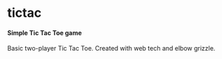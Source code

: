 # tictac
#### Simple Tic Tac Toe game

Basic two-player Tic Tac Toe. Created with web tech and elbow grizzle.

